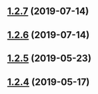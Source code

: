 ## [1.2.7](https://github.com/vadzim/mergeiterator/compare/v1.2.6...v1.2.7) (2019-07-14)



## [1.2.6](https://github.com/vadzim/mergeiterator/compare/v1.2.4...v1.2.6) (2019-07-14)



## [1.2.5](https://github.com/vadzim/mergeiterator/compare/v1.2.4...v1.2.5) (2019-05-23)



## [1.2.4](https://github.com/vadzim/mergeiterator/compare/v1.2.3...v1.2.4) (2019-05-17)



